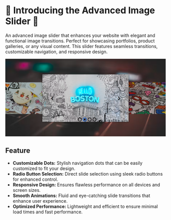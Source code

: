# 🚀 Introducing the Advanced Image Slider 🚀 

An advanced image slider that enhances your website with elegant and functional image transitions. Perfect for showcasing portfolios, product galleries, or any visual content. This slider features seamless transitions, customizable navigation, and responsive design.

![Image Slider Screenshot](screen/ss2.PNG)

## Feature	
- **Customizable Dots:** Stylish navigation dots that can be easily customized to fit your design.
- **Radio Button Selection:** Direct slide selection using sleek radio buttons for enhanced control.
- **Responsive Design:** Ensures flawless performance on all devices and screen sizes.
- **Smooth Animations:** Fluid and eye-catching slide transitions that enhance user experience.
- **Optimized Performance:** Lightweight and efficient to ensure minimal load times and fast performance.
